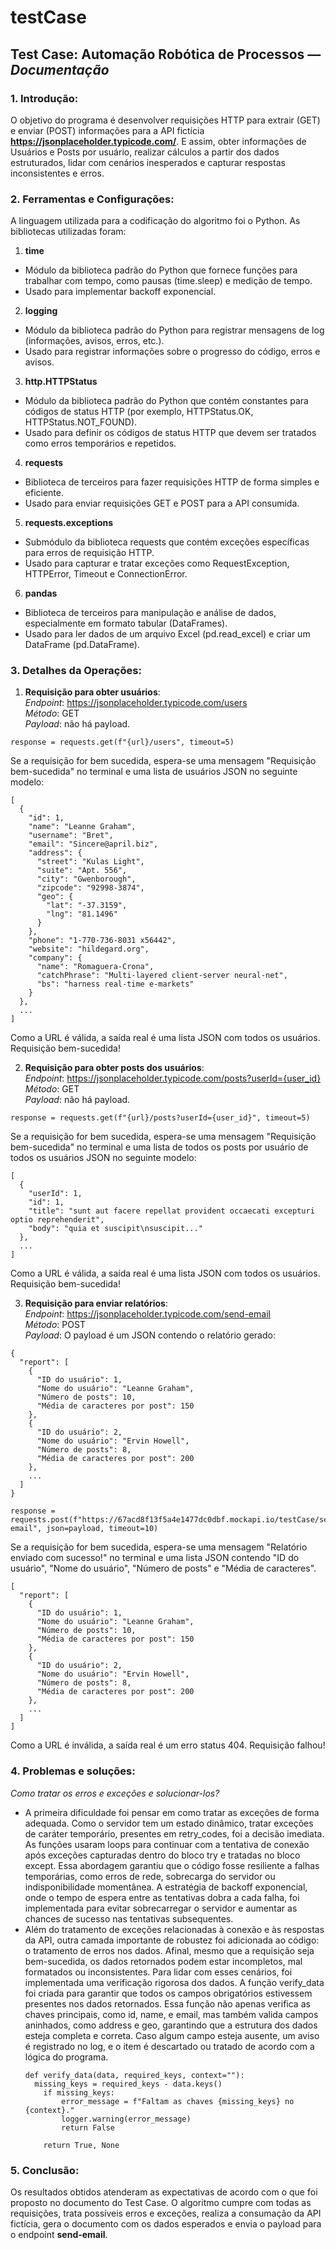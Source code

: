 # testCase
## Test Case: Automação Robótica de Processos — _Documentação_
### 1. Introdução:
O objetivo do programa é desenvolver requisições HTTP para extrair (GET) e enviar (POST) informações para a API fictícia **https://jsonplaceholder.typicode.com/**. E assim, obter informações de Usuários e Posts por usuário, realizar cálculos a partir dos dados estruturados, lidar com cenários inesperados e capturar respostas inconsistentes e erros.

### 2. Ferramentas e Configurações:
A linguagem utilizada para a codificação do algoritmo foi o Python.
As bibliotecas utilizadas foram:
1. **time**
  + Módulo da biblioteca padrão do Python que fornece funções para trabalhar com tempo, como pausas (time.sleep) e medição de tempo.
  + Usado para implementar backoff exponencial.  

2. **logging**
  + Módulo da biblioteca padrão do Python para registrar mensagens de log (informações, avisos, erros, etc.).
  + Usado para registrar informações sobre o progresso do código, erros e avisos.

3. **http.HTTPStatus**
  + Módulo da biblioteca padrão do Python que contém constantes para códigos de status HTTP (por exemplo, HTTPStatus.OK, HTTPStatus.NOT_FOUND).
  + Usado para definir os códigos de status HTTP que devem ser tratados como erros temporários e repetidos.

4. **requests**
  + Biblioteca de terceiros para fazer requisições HTTP de forma simples e eficiente.
  + Usado para enviar requisições GET e POST para a API consumida.

5. **requests.exceptions**
  + Submódulo da biblioteca requests que contém exceções específicas para erros de requisição HTTP.
  + Usado para capturar e tratar exceções como RequestException, HTTPError, Timeout e ConnectionError.
6. **pandas**
  + Biblioteca de terceiros para manipulação e análise de dados, especialmente em formato tabular (DataFrames).
  + Usado para ler dados de um arquivo Excel (pd.read_excel) e criar um DataFrame (pd.DataFrame).

### 3. Detalhes da Operações:
1. **Requisição para obter usuários**: \
*Endpoint*: https://jsonplaceholder.typicode.com/users \
*Método*: GET \
*Payload*: não há payload.
```
response = requests.get(f"{url}/users", timeout=5)
```
Se a requisição for bem sucedida, espera-se uma mensagem "Requisição bem-sucedida" no terminal e uma lista de usuários JSON no seguinte modelo:
```
[
  {
    "id": 1,
    "name": "Leanne Graham",
    "username": "Bret",
    "email": "Sincere@april.biz",
    "address": {
      "street": "Kulas Light",
      "suite": "Apt. 556",
      "city": "Gwenborough",
      "zipcode": "92998-3874",
      "geo": {
        "lat": "-37.3159",
        "lng": "81.1496"
      }
    },
    "phone": "1-770-736-8031 x56442",
    "website": "hildegard.org",
    "company": {
      "name": "Romaguera-Crona",
      "catchPhrase": "Multi-layered client-server neural-net",
      "bs": "harness real-time e-markets"
    }
  },
  ...
]
```
Como a URL é válida, a saída real é uma lista JSON com todos os usuários. Requisição bem-sucedida!

2. **Requisição para obter posts dos usuários**: \
*Endpoint*: https://jsonplaceholder.typicode.com/posts?userId={user_id} \
*Método*: GET \
*Payload*: não há payload.
```
response = requests.get(f"{url}/posts?userId={user_id}", timeout=5)
```
Se a requisição for bem sucedida, espera-se uma mensagem "Requisição bem-sucedida" no terminal e uma lista de todos os posts por usuário de todos os usuários JSON no seguinte modelo:
```
[
  {
    "userId": 1,
    "id": 1,
    "title": "sunt aut facere repellat provident occaecati excepturi optio reprehenderit",
    "body": "quia et suscipit\nsuscipit..."
  },
  ...
]
```
Como a URL é válida, a saída real é uma lista JSON com todos os usuários. Requisição bem-sucedida!

3. **Requisição para enviar relatórios**: \
*Endpoint*: https://jsonplaceholder.typicode.com/send-email \
*Método*: POST \
*Payload*: O payload é um JSON contendo o relatório gerado:
```
{
  "report": [
    {
      "ID do usuário": 1,
      "Nome do usuário": "Leanne Graham",
      "Número de posts": 10,
      "Média de caracteres por post": 150
    },
    {
      "ID do usuário": 2,
      "Nome do usuário": "Ervin Howell",
      "Número de posts": 8,
      "Média de caracteres por post": 200
    },
    ...
  ]
}
```
```
response = requests.post(f"https://67acd8f13f5a4e1477dc0dbf.mockapi.io/testCase/send-email", json=payload, timeout=10)
```
Se a requisição for bem sucedida, espera-se uma mensagem "Relatório enviado com sucesso!" no terminal e uma lista JSON contendo "ID do usuário", "Nome do usuário", "Número de posts" e "Média de caracteres".
```
[
  "report": [
    {
      "ID do usuário": 1,
      "Nome do usuário": "Leanne Graham",
      "Número de posts": 10,
      "Média de caracteres por post": 150
    },
    {
      "ID do usuário": 2,
      "Nome do usuário": "Ervin Howell",
      "Número de posts": 8,
      "Média de caracteres por post": 200
    },
    ...
  ]
]
```
Como a URL é inválida, a saída real é um erro status 404. Requisição falhou!

### 4. **Problemas e soluções**: 
_Como tratar os erros e exceções e solucionar-los?_
- A primeira dificuldade foi pensar em como tratar as exceções de forma adequada. Como o servidor tem um estado dinâmico, tratar exceções de caráter temporário, presentes em retry_codes, foi a decisão imediata. As funções usaram loops para continuar com a tentativa de conexão após exceções capturadas dentro do bloco try e tratadas no bloco except. Essa abordagem garantiu que o código fosse resiliente a falhas temporárias, como erros de rede, sobrecarga do servidor ou indisponibilidade momentânea. A estratégia de backoff exponencial, onde o tempo de espera entre as tentativas dobra a cada falha, foi implementada para evitar sobrecarregar o servidor e aumentar as chances de sucesso nas tentativas subsequentes.
- Além do tratamento de exceções relacionadas à conexão e às respostas da API, outra camada importante de robustez foi adicionada ao código: o tratamento de erros nos dados. Afinal, mesmo que a requisição seja bem-sucedida, os dados retornados podem estar incompletos, mal formatados ou inconsistentes. Para lidar com esses cenários, foi implementada uma verificação rigorosa dos dados. A função verify_data foi criada para garantir que todos os campos obrigatórios estivessem presentes nos dados retornados. Essa função não apenas verifica as chaves principais, como id, name, e email, mas também valida campos aninhados, como address e geo, garantindo que a estrutura dos dados esteja completa e correta. Caso algum campo esteja ausente, um aviso é registrado no log, e o item é descartado ou tratado de acordo com a lógica do programa.
  ```
  def verify_data(data, required_keys, context=""):
    missing_keys = required_keys - data.keys()
      if missing_keys:
          error_message = f"Faltam as chaves {missing_keys} no {context}."
          logger.warning(error_message)
          return False
      
      return True, None
  ```

### 5. **Conclusão**:
Os resultados obtidos atenderam as expectativas de acordo com o que foi proposto no documento do Test Case. O algoritmo cumpre com todas as requisições, trata possíveis erros e exceções, realiza a consumação da API fictícia, gera o documento com os dados esperados e envia o payload para o endpoint **send-email**.
